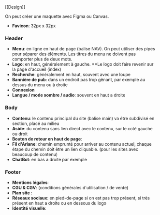 [[Design]]

On peut créer une maquette avec Figma ou Canvas.

- **Favicon**: 32px x 32px
### Header
- **Menu**: en ligne en haut de page (balise NAV). On peut utiliser des pipes pour séparer des éléments. Les titres du menu ne doivent pas comporter plus de deux mots.
- **Logo**: en haut, généralement à gauche. ==Le logo doit faire revenir sur la page d'accueil (index)
- **Recherche**: généralement en haut, souvent avec une loupe
- **Bannière de pub**: dans un endroit pas trop gênant, par exemple au dessus du menu ou à droite
- **Connexion**
- **Langue / mode sombre / audio**: souvent en haut a droite
### Body

- **Contenu**: le contenu principal du site (balise main) va être subdivisé en section, placé au milieu
- **Aside**: du contenu sans lien direct avec le contenu, sur le coté gauche ou droit
- **Bouton de retour en haut de page**:
- **Fil d'Ariane**: chemin emprunté pour arriver au contenu actuel, chaque étape du chemin doit être un lien cliquable. (pour les sites avec beaucoup de contenu)
- **ChatBot**: en bas a droite par exemple

### Footer
- **Mentions légales**: 
- **CGU & CGV**: (conditions générales d'utilisation / de vente)
- **Plan site** :
- **Réseaux sociaux**: en pied-de-page si on est pas trop présent, si très présent en haut a droite ou en dessous du logo
- **Identité visuelle**: 